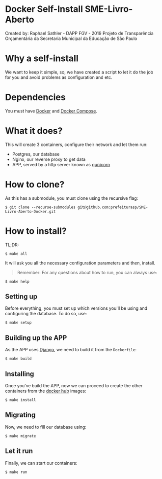 # Docker Self-Install SME-Livro-Aberto
Created by: Raphael Sathler - DAPP FGV - 2019
Projeto de Transparência Orçamentária da Secretaria Municipal da Educação de São Paulo

# Why a self-install
We want to keep it simple, so, we have created a script to let it do the job for you and avoid problems as configuration and etc.

# Dependencies
You must have [Docker](https://docs.docker.com/install/) and [Docker Compose](https://docs.docker.com/compose/install/).

# What it does?
This will create 3 containers, configure their network and let them run:

- Postgres, our database
- Nginx, our reverse proxy to get data
- APP, served by a http server known as [gunicorn](https://gunicorn.org/)

# How to clone?
As this has a submodule, you must clone using the recursive flag:
```
$ git clone --recurse-submodules git@github.com:prefeiturasp/SME-Livro-Aberto-Docker.git

```

# How to install?
TL;DR: 
```
$ make all
```

It will ask you all the necessary configuration parameters and then, install. 

> Remember: For any questions about how to run, you can always use:

```
$ make help
```

## Setting up
Before everything, you must set up which versions you'll be using and configuring the database. To do so, use:
```
$ make setup
```

## Building up the APP
As the APP uses [Django](https://www.djangoproject.com/), we need to build it from the `Dockerfile`:
```
$ make build
```

## Installing
Once you've build the APP, now we can proceed to create the other containers from the [docker hub](https://hub.docker.com/) images:
```
$ make install
```

## Migrating
Now, we need to fill our database using:
```
$ make migrate
```

## Let it run
Finally, we can start our containers:
```
$ make run
```